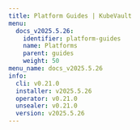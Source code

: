 ```yaml
---
title: Platform Guides | KubeVault
menu:
  docs_v2025.5.26:
    identifier: platform-guides
    name: Platforms
    parent: guides
    weight: 50
menu_name: docs_v2025.5.26
info:
  cli: v0.21.0
  installer: v2025.5.26
  operator: v0.21.0
  unsealer: v0.21.0
  version: v2025.5.26
---
```


